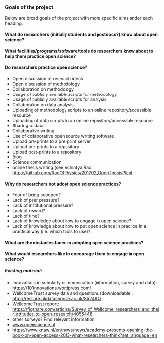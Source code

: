 ### Goals of the project

Below are broad goals of the project with more specific aims under each heading.

#### What do researchers (initially students and postdocs?) know about open science?

#### What facilities/programs/software/tools do researchers know about to help them practice open science?

#### Do researchers practice open science?
- Open discussion of research ideas
- Open discussion of methodology
- Collaboration on methodology
- Usage of publicly available scripts for methodology
- Usage of publicly available scripts for analysis
- Collaboration on data analysis
- Uploading of methodology scripts to an online repository/accessible resource
- Uploading of data scripts to an online repository/accessible resource
- Sharing of data
- Collaborative writing
- Use of collaborative open source writing software
- Upload pre-prints to a pre-print server
- Upload pre-prints to a repository
- Upload post-prints to a repository
- Blog
- Science communication
- online thesis writing (see Achintya Rao: https://github.com/RaoOfPhysics/201702_OpenThesisPlan)


#### Why do researchers not adopt open science practices?
- Fear of being scooped?
- Lack of peer pressure?
- Lack of institutional pressure?
- Lack of reward?
- Lack of time?
- Lack of knowledge about how to engage in open science?
- Lack of knowledge about how to put open science in practice in a practical way (i.e. which tools to use)?

#### What are the obstacles faced in adopting open science practices?

#### What would researchers like to encourage them to engage in open science?


##### Existing material:
- Innovations in scholarly communication (information, survey and data): https://101innovations.wordpress.com/
- Wellcome Trust survey data and questions (downloadable): http://reshare.ukdataservice.ac.uk/852494/
- Wellcome Trust report: https://figshare.com/articles/Survey_of_Wellcome_researchers_and_their_attitudes_to_open_research/4055448
- other surveys? Find relevant information
- www.openscience.nl
- https://www.knaw.nl/en/news/news/academy-presents-opening-the-book-on-open-access-2013-what-researchers-think?set_language=en

#### 
